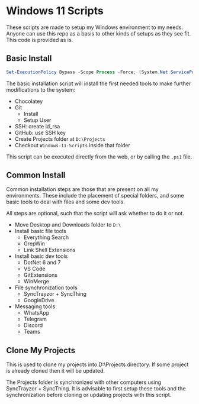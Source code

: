 # Windows 11 Scripts

These scripts are made to setup my Windows environment to my needs.
Anyone can use this repo as a basis to other kinds of setups as they see fit.
This code is provided as is.

## Basic Install

```powershell
Set-ExecutionPolicy Bypass -Scope Process -Force; [System.Net.ServicePointManager]::SecurityProtocol = [System.Net.ServicePointManager]::SecurityProtocol -bor 3072; iex ((New-Object System.Net.WebClient).DownloadString('https://raw.githubusercontent.com/masbicudo/Windows-11-Scripts/master/basic-install.ps1?t='+[DateTime]::Now.ToFileTimeUtc()))
```

The basic installation script will install the first needed tools to
make further modifications to the system:

- Chocolatey
- Git
  - Install
  - Setup User
- SSH: create id_rsa
- GitHub: use SSH key
- Create Projects folder at `D:\Projects`
- Checkout `Windows-11-Scripts` inside that folder

This script can be executed directly from the web, or by calling the `.ps1` file.

## Common Install

Common installation steps are those that are present on all my environments.
These include the placement of special folders, and some basic tools to deal
with files and some dev tools.

All steps are optional, such that the script will ask whether to do it or not.

- Move Desktop and Downloads folder to `D:\`
- Install basic file tools
  - Everything Search
  - GrepWin
  - Link Shell Extensions
- Install basic dev tools
  - DotNet 6 and 7
  - VS Code
  - GitExtensions
  - WinMerge
- File synchronization tools
  - SyncTrayzor + SyncThing
  - GoogleDrive
- Messaging tools
  - WhatsApp
  - Telegram
  - Discord
  - Teams

## Clone My Projects

This is used to clone my projects into D:\Projects directory.
If some project is already cloned then it will be updated.

The Projects folder is synchronized with other computers using
SyncTrayzor + SyncThing. It is advisable to first setup these
tools and the synchronization before cloning or updating projects
with this script.
